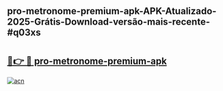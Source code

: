 ## pro-metronome-premium-apk-APK-Atualizado-2025-Grátis-Download-versão-mais-recente-#q03xs

# <h2><a href="https://ainizakaria.my?title=pro-metronome-premium-apk&ref=20M">🔗👉 🔴 pro-metronome-premium-apk</a></h2>

[![acn](https://github.com/user-attachments/assets/0f9c940e-d8b0-45ae-aac7-cd30a18b3e1c)](https://ainizakaria.my?title=pro-metronome-premium-apk&ref=20M)

